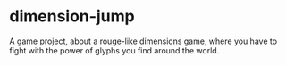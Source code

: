 # dimension-jump
A game project, about a rouge-like dimensions game, where you have to fight with the power of glyphs you find around the world.
